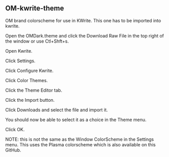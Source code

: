 ## OM-kwrite-theme
OM brand colorscheme for use in KWrite. This one has to be imported into kwrite.

Open the OMDark.theme and click the Download Raw File in the top right of the window or use Ctl+Shft+s.

Open Kwrite.

Click Settings.

Click Configure Kwrite.

Click Color Themes.

Click the Theme Editor tab.

Click the Import button.

Click Downloads and select the file and import it.

You should now be able to select it as a choice in the Theme menu.

Click OK.


NOTE: this is not the same as the Window ColorScheme in the Settings menu. This uses the Plasma colorscheme which is also available on this GitHub.
